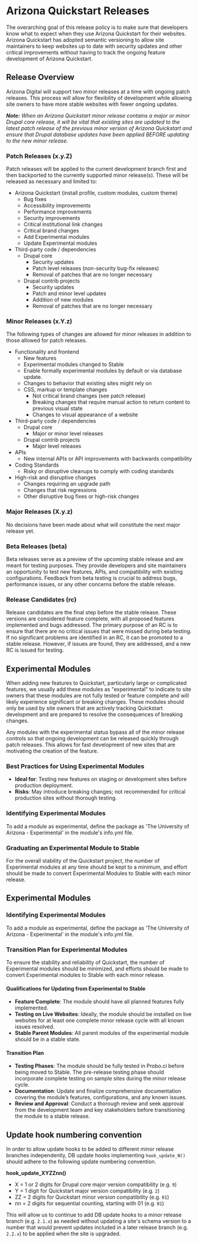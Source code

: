 # Arizona Quickstart Releases
The overarching goal of this release policy is to make sure that developers know what to expect when they use Arizona Quickstart for their websites. Arizona Quickstart has adopted semantic versioning to allow site maintainers to keep websites up to date with security updates and other critical improvements without having to track the ongoing feature development of Arizona Quickstart.

## Release Overview
Arizona Digital will support two minor releases at a time with ongoing patch releases. This process will allow for flexibility of development while allowing site owners to have more stable websites with fewer ongoing updates.

_**Note:** When an Arizona Quickstart minor release contains a major or minor Drupal core release, it will be vital that existing sites are updated to the latest patch release of the previous minor version of Arizona Quickstart and ensure that Drupal database updates have been applied BEFORE updating to the new minor release._

### Patch Releases (x.y.Z)
Patch releases will be applied to the current development branch first and then backported to the currently supported minor release(s). These will be released as necessary and limited to:
- Arizona Quickstart (install profile, custom modules, custom theme)
  - Bug fixes
  - Accessibility improvements
  - Performance improvements
  - Security improvements
  - Critical institutional link changes
  - Critical brand changes
  - Add Experimental modules
  - Update Experimental modules
- Third-party code / dependencies
  - Drupal core
    - Security updates
    - Patch level releases (non-security bug-fix releases)
    - Removal of patches that are no longer necessary
  - Drupal contrib projects
    - Security updates
    - Patch and minor level updates
    - Addition of new modules
    - Removal of patches that are no longer necessary

### Minor Releases (x.Y.z)
The following types of changes are allowed for minor releases in addition to those allowed for patch releases.
- Functionality and frontend
  - New features
  - Experimental modules changed to Stable
  - Enable formally experimental modules by default or via database update.
  - Changes to behavior that existing sites might rely on
  - CSS, markup or template changes
    - Not critical brand changes (see patch release)
    - Breaking changes that require manual action to return content to previous visual state
    - Changes to visual appearance of a website
- Third-party code / dependencies
  - Drupal core
    - Major or minor level releases
  - Drupal contrib projects
    - Major level releases
- APIs
  - New internal APIs or API improvements with backwards compatibility
- Coding Standards
  - Risky or disruptive cleanups to comply with coding standards
- High-risk and disruptive changes
  - Changes requiring an upgrade path
  - Changes that risk regressions
  - Other disruptive bug fixes or high-risk changes

### Major Releases (X.y.z)
No decisions have been made about what will constitute the next major release yet.

<!-- The following may be revisited in the future -->
<!--
## Release Process
Each release will go through the same phases:
### Alpha phase (6 months)
The goal of the alpha phase is to work on new features, improvements and integrations to Quickstart without impacting live websites.
Each time a new release enters beta in anticipation of launch, a new branch will be created for the next minor release with an alpha tag. This is where all active development will take place.
### Alpha - Release Candidate phase (2-4 weeks prior to release)
The goal of this phase is to prepare a polished and stable release:
- Remove any “work in progress” code that had been added as part of a larger feature that is not yet complete.
- Complete a full accessibility review
- Complete integration testing
- Document on the website a complete list of all new features and changes. Highlight key new features.
### Stable Release (each March and September)
The goal of the stable release is to provide a version of Quickstart for The University of Arizona community to use that will be supported for a full year with security updates and bug fixes while minimizing any other disruptions.
### End of Life
Once two more releases of Quickstart are available (approximately one year from initial release), releases will no longer be supported. This means that they will not receive any further security updates or bug fixes.
-->

### Beta Releases (beta)
Beta releases serve as a preview of the upcoming stable release and are meant for testing purposes. They provide developers and site maintainers an opportunity to test new features, APIs, and compatibility with existing configurations. Feedback from beta testing is crucial to address bugs, performance issues, or any other concerns before the stable release.

### Release Candidates (rc)
Release candidates are the final step before the stable release. These versions are considered feature complete, with all proposed features implemented and bugs addressed. The primary purpose of an RC is to ensure that there are no critical issues that were missed during beta testing. If no significant problems are identified in an RC, it can be promoted to a stable release. However, if issues are found, they are addressed, and a new RC is issued for testing.

## Experimental Modules
When adding new features to Quickstart, particularly large or complicated
features, we usually add these modules as "experimental" to indicate to site
owners that these modules are not fully tested or feature complete and will
likely experience significant or breaking changes. These modules should only be
used by site owners that are actively tracking Quickstart development and are
prepared to resolve the consequences of breaking changes. 

Any modules with the experimental status bypass all of the minor release
controls so that ongoing development can be released quickly through patch
releases. This allows for fast development of new sites that are motivating the
creation of the feature.

### Best Practices for Using Experimental Modules
- **Ideal for**: Testing new features on staging or development sites before
  production deployment.
- **Risks**: May introduce breaking changes; not recommended for critical
  production sites without thorough testing.

### Identifying Experimental Modules
To add a module as experimental, define the package as 'The University of
Arizona - Experimental' in the module's info.yml file.

### Graduating an Experimental Module to Stable
For the overall stability of the Quickstart project, the number of Experimental
modules at any time should be kept to a minimum, and effort should be made to
convert Experimental Modules to Stable with each minor release.

## Experimental Modules

### Identifying Experimental Modules
To add a module as experimental, define the package as 'The University of
Arizona - Experimental' in the module's info.yml file.

### Transition Plan for Experimental Modules

To ensure the stability and reliability of Quickstart, the number of
Experimental modules should be minimized, and efforts should be made to convert
Experimental modules to Stable with each minor release.

#### Qualifications for Updating from Experimental to Stable
- **Feature Complete**: The module should have all planned features fully
  implemented.
- **Testing on Live Websites**: Ideally, the module should be installed on live
  websites for at least one complete minor release cycle with all known issues
  resolved.
- **Stable Parent Modules**: All parent modules of the experimental module
  should be in a stable state.

#### Transition Plan
- **Testing Phases**: The module should be fully tested in Probo.ci before being
  moved to Stable. The pre-release testing phase should incorporate complete
  testing on sample sites during the minor release cycle.
- **Documentation**: Update and finalize comprehensive documentation covering
  the module’s features, configurations, and any known issues.
- **Review and Approval**: Conduct a thorough review and seek approval from the
  development team and key stakeholders before transitioning the module to a
  stable release.
## Update hook numbering convention

In order to allow update hooks to be added to different minor release branches
independently, DB update hooks implementing `hook_update_N()` should adhere to
the following update numbering convention.

**hook_update_XYZZnn()**
- X = 1 or 2 digits for Drupal core major version compatibility (e.g. `9`)
- Y = 1 digit for Quickstart major version compatibility (e.g. `2`)
- ZZ = 2 digits for Quickstart minor version compatibility (e.g. `01`)
- nn = 2 digits for sequential counting, starting with 01 (e.g. `01`)

This will allow us to continue to add DB update hooks to a minor release branch
(e.g. `2.1.x`) as needed without updating a site's schema version to a number
that would prevent updates included in a later release branch (e.g. `2.2.x`) to
be applied when the site is upgraded.
